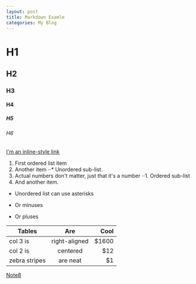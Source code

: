 ```yaml
---
layout: post
title: Markdown Examle
categories: My Blog
---
```

# H1
## H2
### H3
#### H4
##### H5
###### H6

[I'm an inline-style link](https://scontent.fbkk14-1.fna.fbcdn.net/v/t1.0-9/20108584_1748349135463178_813856758825096844_n.jpghttps://www.google.co.th/url?sa=i&rct=j&q=&esrc=s&source=images&cd=&ved=0ahUKEwj3q6G815TWAhUHNY8KHXdfDc4QjRwIBw&url=https%3A%2F%2Flifestyle.campus-star.com%2Fknowledge%2F7751.html&psig=AFQjCNFg5tVbx_o7Btb5ifosu3MfOOFvEQ&ust=1504928875468811)
1. First ordered list item
2. Another item
⋅⋅* Unordered sub-list. 
1. Actual numbers don't matter, just that it's a number
⋅⋅1. Ordered sub-list
4. And another item.
* Unordered list can use asterisks
- Or minuses
+ Or pluses

| Tables        | Are           | Cool  |
| ------------- |:-------------:| -----:|
| col 3 is      | right-aligned | $1600 |
| col 2 is      | centered      |   $12 |
| zebra stripes | are neat      |    $1 |


[Note8](https://scontent.fbkk14-1.fna.fbcdn.net/v/t1.0-9/20108584_1748349135463178_813856758825096844_n.jpghttps://www.google.co.th/url?sa=i&rct=j&q=&esrc=s&source=images&cd=&ved=0ahUKEwj3q6G815TWAhUHNY8KHXdfDc4QjRwIBw&url=https%3A%2F%2Flifestyle.campus-star.com%2Fknowledge%2F7751.html&psig=AFQjCNFg5tVbx_o7Btb5ifosu3MfOOFvEQ&ust=1504928875468811)
